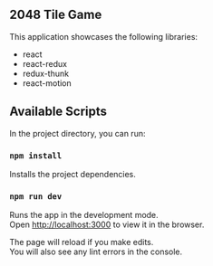 ## 2048 Tile Game

This application showcases the following libraries:

-   react
-   react-redux
-   redux-thunk
-   react-motion

## Available Scripts

In the project directory, you can run:

### `npm install`

Installs the project dependencies.

### `npm run dev`

Runs the app in the development mode.<br>
Open [http://localhost:3000](http://localhost:3000) to view it in the browser.

The page will reload if you make edits.<br>
You will also see any lint errors in the console.
